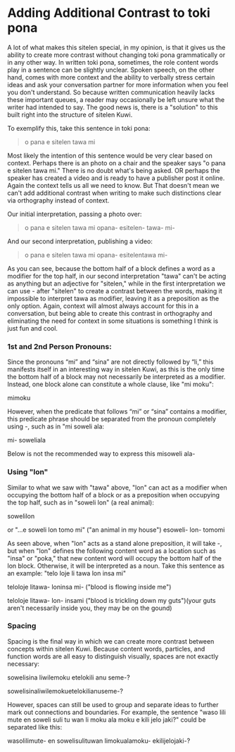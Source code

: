 # Adding Additional Contrast to toki pona
A lot of what makes this sitelen special, in my opinion, is that it gives us the ability to create more contrast without changing toki pona grammatically or in any other way. In written toki pona, sometimes, the role content words play in a sentence can be slightly unclear. Spoken speech, on the other hand, comes with more context and the ability to verbally stress certain ideas and ask your conversation partner for more information when you feel you don't understand. So because written communication heavily lacks these important queues, a reader may occasionally be left unsure what the writer had intended to say. The good news is, there is a "solution" to this built right into the structure of sitelen Kuwi.

To exemplify this, take this sentence in toki pona:
> o pana e sitelen tawa mi

Most likely the intention of this sentence would be very clear based on context. Perhaps there is an photo on a chair and the speaker says "o pana e sitelen tawa mi." There is no doubt what's being asked. OR perhaps the speaker has created a video and is ready to have a publisher post it online. Again the context tells us all we need to know. But That doesn't mean we can't add additional contrast when writing to make such distinctions clear via orthography instead of context.

Our initial interpretation, passing a photo over:
> o pana e <span class="red">sitelen</span> <span class="blue">tawa</span> mi
<span class="kuwi big center">opana- e<span class="red">sitelen</span>- <span class="blue">tawa</span>- mi-</span>

And our second interpretation, publishing a video:
> o pana e <span class="green">sitelen tawa</span> mi
<span class="kuwi big center">opana- e<span class="green">sitelentawa</span> mi-</span>

As you can see, because the bottom half of a block defines a word as a modifier for the top half, in our second interpretation "tawa" can't be acting as anything but an adjective for "sitelen," while in the first interpretation we can use <span class="kuwi medium">-</span> after "sitelen" to create a contrast between the words, making it impossible to interpret tawa as modifier, leaving it as a preposition as the only option. Again, context will almost always account for this in a conversation, but being able to create this contrast in orthography and eliminating the need for context in some situations is something I think is just fun and cool.


### 1st and 2nd Person Pronouns:
Since the pronouns “mi” and “sina” are not directly followed by “li,” this manifests itself in an interesting way in sitelen Kuwi, as this is the only time the bottom half of a block may not necessarily be interpreted as a modifier. Instead, one block alone can constitute a whole clause, like "<span class="red">mi</span> <span class="blue">moku</span>":

<span class="kuwi big center"><span class="red">mi</span><span class="blue">moku</span></span>

However, when the predicate that follows “mi” or “sina” contains a modifier, this predicate phrase should be separated from the pronoun completely using <span class="kuwi medium">-</span>, such as in "<span class="red">mi</span> <span class="blue">soweli ala</span>:

<span class="kuwi big center"><span class="red">mi-</span> <span class="blue">soweliala</span></span>

Below is not the recommended way to express this
<span class="big center kuwi"><span class="red">mi</span><span class="blue">soweli ala-</span></span>

### Using "lon"
Similar to what we saw with "tawa" above, "lon" can act as a modifier when occupying the bottom half of a block or as a preposition when occupying the top half, such as in "soweli <span class="blue">lon</span>" (a <span class="blue">real</span> animal):

<span class="kuwi big center">soweli<span class="blue">lon</span></span>

or "...e soweli <span class="green">lon</span> tomo mi" ("an animal <span class="green">in</span> my house")
<span class="kuwi big center">esoweli- <span class="green">lon</span>- tomomi</span>

As seen above, when "lon" acts as a stand alone preposition, it will take <span class="kuwi medium">-</span>, but when "lon" defines the following content word as a location such as "insa" or "poka," that new content word will occupy the bottom half of the lon block. Otherwise, it will be interpreted as a noun. Take this sentence as an example: "telo loje li tawa <span class="green">lon</span> <span class="red">insa</span> mi"

<span class="kuwi big center">teloloje litawa- <span class="green">lon</span><span class="red">insa</span> mi-</span> 
("blood is flowing inside me")

<span class="kuwi big center">teloloje litawa- <span class="green">lon</span>- <span class="red">insa</span>mi</span>
("blood is trickling down my guts")(your guts aren't necessarily inside you, they may be on the gound)

### Spacing
Spacing is the final way in which we can create more contrast between concepts within sitelen Kuwi. Because content words, particles, and function words are all easy to distinguish visually, spaces are not exactly necessary:

<span class="kuwi center big">sowelisina  liwilemoku  etelokili  anu  seme-?</span> 

<span class="kuwi center big">sowelisinaliwilemokuetelokilianuseme-?</span>

However, spaces can still be used to group and separate ideas to further mark out connections and boundaries. For example, the sentence "waso lili mute en soweli suli tu wan li moku ala moku e kili jelo jaki?" could be separated like this:

<span class="kuwi big center">wasolilimute- en sowelisulituwan  limokualamoku-  ekilijelojaki-?</span>

